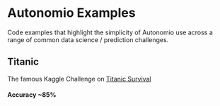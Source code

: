 # Autonomio Examples

Code examples that highlight the simplicity of Autonomio use across a range of common data science / prediction challenges. 

## Titanic

The famous Kaggle Challenge on [Titanic Survival](https://www.kaggle.com/c/titanic)

#### Accuracy ~85% 


